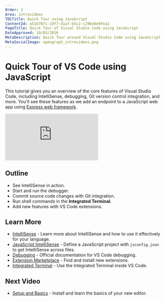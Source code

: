 ```yaml
---
Order: 2
Area: introvideos
TOCTitle: Quick Tour using JavaScript
ContentId: a51b707c-19f7-41af-b5c2-c296e6e9fea2
PageTitle: Quick Tour of Visual Studio Code using JavaScript
DateApproved: 10/03/2016
MetaDescription: Quick Tour around Visual Studio Code using JavaScript.
MetaSocialImage: opengraph_introvideos.png
---
```


# Quick Tour of VS Code using JavaScript

This tutorial gives you an overview of the core features of Visual Studio Code, including IntelliSense, debugging, Git version control integration, and more. You'll see these features as we add an endpoint to a JavaScript web app using [Express web framework](https://expressjs.com/). 

<iframe src="https://www.youtube.com/embed/pI1skOo2yjk?rel=0&amp;disablekb=0&amp;modestbranding=1&amp;showinfo=0" frameborder="0" allowfullscreen></iframe>

## Outline

* See IntelliSense in action. 
* Start and run the debugger.
* Commit source code changes with Git integration. 
* Run shell commands in the **Integrated Terminal**.
* Add new features with VS Code extensions. 

## Learn More

* [IntelliSense](/docs/editor/intellisense.md) - Learn more about IntelliSense and how to use it effectively for your language. 
* [JavaScript IntelliSense](/docs/languages/javascript.md#intellisense) - Define a JavaScript project with `jsconfig.json` to get IntelliSense across files.
* [Debugging](/docs/editor/debugging.md) - Official documentation for VS Code debugging.
* [Extension Marketplace](/docs/editor/extension-gallery.md) - Find and install new extensions. 
* [Integrated Terminal](/docs/editor/integrated-terminal.md) - Use the Integrated Terminal inside VS Code. 


## Next Video

* [Setup and Basics](/docs/introvideos/basics.md) - Install and learn the basics of your new editor.
